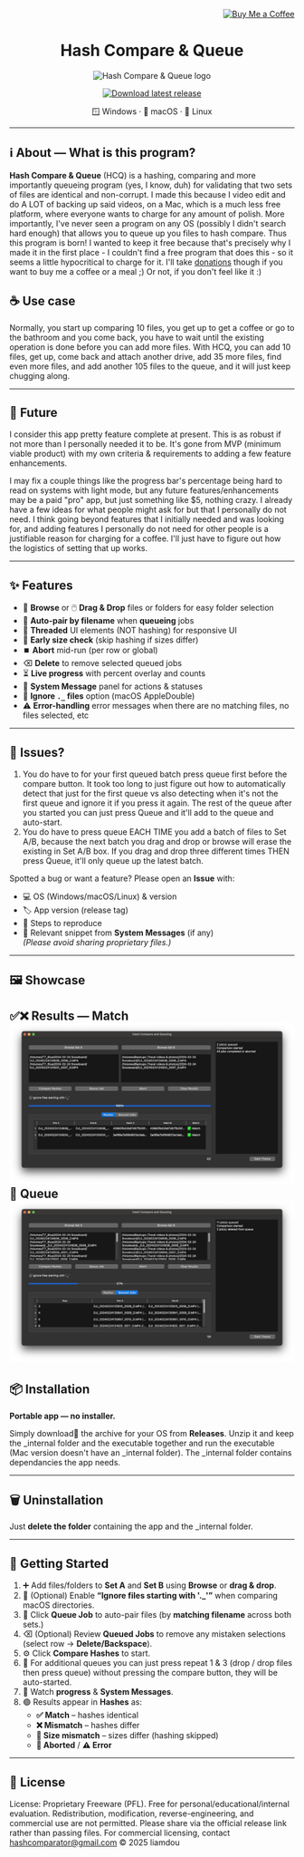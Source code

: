 <p align="right">
  <a href="https://buymeacoffee.com/hashcomparator" target="_blank" rel="noopener noreferrer">
    <img src="https://cdn.buymeacoffee.com/buttons/v2/default-yellow.png" alt="Buy Me a Coffee" height="36">
  </a>
</p>

<h1 align="center">Hash Compare & Queue</h1>

<p align="center">
  <img src="docs/logo.png" alt="Hash Compare & Queue logo" width="240"/>
</p>

<p align="center">
  <a href="https://github.com/liamdou/Hash-Compare-Queue/releases/latest">
    <img src="https://img.shields.io/badge/⬇%EF%B8%8F%20Download-Latest%20Release-2ea44f?logo=github" alt="Download latest release">
  </a>
</p>

<p align="center">
  🪟 Windows · 🍎 macOS · 🐧 Linux
</p>

---

## ℹ️ About — What is this program?

**Hash Compare & Queue** (HCQ) is a hashing, comparing and more importantly queueing program (yes, I know, duh) for validating that two sets of files are identical and non-corrupt. I made this because I video edit and do A LOT of backing up said videos, on a Mac, which is a much less free platform, where everyone wants to charge for any amount of polish. More importantly, I've never seen a program on any OS (possibly I didn't search hard enough) that allows you to queue up you files to hash compare. Thus this program is born! I wanted to keep it free because that's precisely why I made it in the first place - I couldn't find a free program that does this - so it seems a little hypocritical to charge for it. I'll take [donations](https://buymeacoffee.com/hashcomparator) though if you want to buy me a coffee or a meal ;) Or not, if you don't feel like it :)

## ☕ Use case

Normally, you start up comparing 10 files, you get up to get a coffee or go to the bathroom and you come back, you have to wait until the existing operation is done before you can add more files. With HCQ, you can add 10 files, get up, come back and attach another drive, add 35 more files, find even more files, and add another 105 files to the queue, and it will just keep chugging along.

---

## 🔮 Future

I consider this app pretty feature complete at present. This is as robust if not more than I personally needed it to be. It's gone from MVP (minimum viable product) with my own criteria & requirements to adding a few feature enhancements.

I may fix a couple things like the progress bar's percentage being hard to read on systems with light mode, but any future features/enhancements may be a paid "pro" app, but just something like $5, nothing crazy. I already have a few ideas for what people might ask for but that I personally do not need. I think going beyond features that I initially needed and was looking for, and adding features I personally do not need for other people is a justifiable reason for charging for a coffee. I'll just have to figure out how the logistics of setting that up works.

---

## ✨ Features

- 📂 **Browse** or 🖱️ **Drag & Drop** files or folders for easy folder selection  
- 🔗 **Auto-pair by filename** when **queueing** jobs  
- 🚦 **Threaded** UI elements (NOT hashing) for responsive UI  
- 📏 **Early size check** (skip hashing if sizes differ)  
- ⏹️ **Abort** mid-run (per row or global)  
- ⌫ **Delete** to remove selected queued jobs  
- ⏳ **Live progress** with percent overlay and counts  
- 🧾 **System Message** panel for actions & statuses  
- 🙈 **Ignore `._` files** option (macOS AppleDouble)
- ⚠️ **Error-handling** error messages when there are no matching files, no files selected, etc

---

## 🐞 Issues?

1. You do have to for your first queued batch  press queue first before the compare button. It took too long to just figure out how to automatically detect that just for the first queue vs also detecting when it's not the first queue and ignore it if you press it again. The rest of the queue after you started you can just press Queue and it'll add to the queue and auto-start.
2. You do have to press queue EACH TIME you add a batch of files to Set A/B, because the next batch you drag and drop or browse will erase the existing in Set A/B box. If you drag and drop three different times THEN press Queue, it'll only queue up the latest batch.

Spotted a bug or want a feature? Please open an **Issue** with:  
- 💻 OS (Windows/macOS/Linux) & version  
- 🏷️ App version (release tag)  
- 🔁 Steps to reproduce  
- 🧩 Relevant snippet from **System Messages** (if any)  
*(Please avoid sharing proprietary files.)*

---

## 🖼️ Showcase

**✅❌ Results — Match**
![Match screenshot](docs/screenshots/match.png)
**🧺 Queue**
![Queue screenshot](docs/screenshots/queue.png)
---

## 📦 Installation

**Portable app — no installer.**

Simply download🧳 the archive for your OS from **Releases**. Unzip it and keep the _internal folder and the executable together and run the executable (Mac version doesn't have an _internal folder). The _internal folder contains dependancies the app needs.

---

## 🗑️ Uninstallation

Just **delete the folder** containing the app and the _internal folder.

---

## 🚀 Getting Started

1. ➕ Add files/folders to **Set A** and **Set B** using **Browse** or **drag & drop**.  
2. 🙈 (Optional) Enable **“Ignore files starting with '._'”** when comparing macOS directories.  
3. 🧮 Click **Queue Job** to auto-pair files (by **matching filename** across both sets.)  
4. ⌫ (Optional) Review **Queued Jobs** to remove any mistaken selections (select row → **Delete/Backspace**).  
5. ⚙️ Click **Compare Hashes** to start.
6. 🧺 For additional queues you can just press repeat 1 & 3 (drop / drop files then press queue) without pressing the compare button, they will be auto-started.
7. 👀 Watch **progress** & **System Messages**.  
8. 🟢 Results appear in **Hashes** as:  
   - **✅ Match** – hashes identical  
   - **❌ Mismatch** – hashes differ  
   - **📏 Size mismatch** – sizes differ (hashing skipped)  
   - **🛑 Aborted** / **⚠️ Error**  

---

## 📜 License

License: Proprietary Freeware (PFL). Free for personal/educational/internal evaluation.
Redistribution, modification, reverse-engineering, and commercial use are not permitted.
Please share via the official release link rather than passing files.
For commercial licensing, contact hashcomparator@gmail.com
© 2025 liamdou
